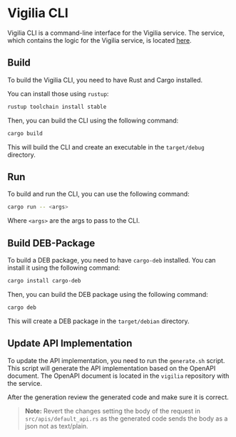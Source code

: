 # Vigilia CLI

Vigilia CLI is a command-line interface for the Vigilia service.
The service, which contains the logic for the Vigilia service, is located [here](https://github.com/schlunzis/vigilia).

## Build

To build the Vigilia CLI, you need to have Rust and Cargo installed.

You can install those using `rustup`:

```bash
rustup toolchain install stable
```

Then, you can build the CLI using the following command:

```bash
cargo build
```

This will build the CLI and create an executable in the `target/debug` directory.

## Run

To build and run the CLI, you can use the following command:

```bash
cargo run -- <args>
```

Where `<args>` are the args to pass to the CLI.

## Build DEB-Package

To build a DEB package, you need to have `cargo-deb` installed.
You can install it using the following command:

```bash
cargo install cargo-deb
```

Then, you can build the DEB package using the following command:

```bash
cargo deb
```

This will create a DEB package in the `target/debian` directory.

## Update API Implementation

To update the API implementation, you need to run the `generate.sh` script.
This script will generate the API implementation based on the OpenAPI document.
The OpenAPI document is located in the `vigilia` repository with the service.

After the generation review the generated code and make sure it is correct.

> **Note:** Revert the changes setting the body of the request in `src/apis/default_api.rs` as the generated code
> sends the body as a json not as text/plain.
